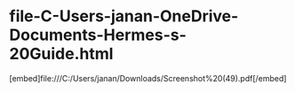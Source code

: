 # file-C-Users-janan-OneDrive-Documents-Hermes-s-20Guide.html
[embed]file:///C:/Users/janan/Downloads/Screenshot%20(49).pdf[/embed]

